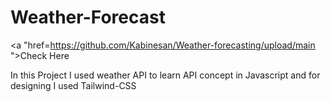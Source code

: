 # Weather-Forecast

<a "href=https://github.com/Kabinesan/Weather-forecasting/upload/main ">Check Here</a>

In this Project I used weather API to learn API concept in Javascript and for designing I used Tailwind-CSS



